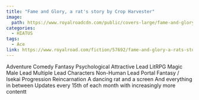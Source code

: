 ```yaml
---
title: "Fame and Glory, a rat's story by Crop Harvester"
image:
  path: https://www.royalroadcdn.com/public/covers-large/fame-and-glory-a-rats-story-63288.jpg
categories:
  - HIATUS
tags:
  - Ace
link: https://www.royalroad.com/fiction/57692/fame-and-glory-a-rats-story
---
```

Adventure Comedy Fantasy Psychological Attractive Lead LitRPG Magic Male Lead Multiple Lead Characters Non-Human Lead Portal Fantasy / Isekai Progression Reincarnation 
A dancing rat and a screen
And everything in between 
Updates every 15th of each month with increasingly more contentt